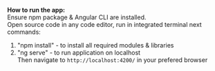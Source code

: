 **How to run the app:**  
Ensure npm package & Angular CLI are installed.  
Open source code in any code editor, run in integrated terminal next commands:  
1. "npm install" - to install all required modules & libraries
2. "ng serve" - to run application on localhost  
Then navigate to `http://localhost:4200/` in your prefered browser
